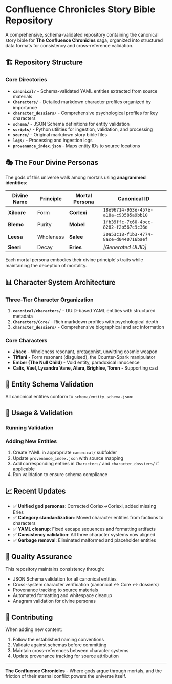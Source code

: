 # Confluence Chronicles Story Bible Repository

A comprehensive, schema-validated repository containing the canonical story bible for **The Confluence Chronicles** saga, organized into structured data formats for consistency and cross-reference validation.

## 🏗️ Repository Structure

### Core Directories

- **`canonical/`** - Schema-validated YAML entities extracted from source materials
- **`Characters/`** - Detailed markdown character profiles organized by importance
- **`character_dossiers/`** - Comprehensive psychological profiles for key characters
- **`schema/`** - JSON Schema definitions for entity validation
- **`scripts/`** - Python utilities for ingestion, validation, and processing
- **`source/`** - Original markdown story bible files
- **`logs/`** - Processing and ingestion logs
- **`provenance_index.json`** - Maps entity IDs to source locations

## 🎭 The Four Divine Personas

The gods of this universe walk among mortals using **anagrammed identities**:

| **Divine Name** | **Principle** | **Mortal Persona** | **Canonical ID** |
|-----------------|---------------|-------------------|------------------|
| **Xilcore** | Form | **Corlexi** | `18e96714-953e-457e-a18a-c93585a9bb10` |
| **Blemo** | Purity | **Mobel** | `1fb39ffc-7c60-4bcc-8282-f2b567c9c36d` |
| **Leesa** | Wholeness | **Salee** | `30a53c18-f1b3-4774-8ace-d0440716baef` |
| **Seeri** | Decay | **Eries** | *[Generated UUID]* |

Each mortal persona embodies their divine principle's traits while maintaining the deception of mortality.

## 📊 Character System Architecture

### Three-Tier Character Organization

1. **`canonical/characters/`** - UUID-based YAML entities with structured metadata
2. **`Characters/Core/`** - Rich markdown profiles with psychological depth
3. **`character_dossiers/`** - Comprehensive biographical and arc information

### Core Characters

- **Jhace** - Wholeness resonant, protagonist, unwitting cosmic weapon
- **Tiffani** - Form resonant (disguised), the Counter-Spark manipulator
- **Ember (The Null Child)** - Void entity, paradoxical innocence
- **Calix, Vael, Lysandra Vane, Alara, Brighlee, Toren** - Supporting cast

## 🔧 Entity Schema Validation

All canonical entities conform to `schema/entity_schema.json`:


## 🚀 Usage & Validation

### Running Validation

### Adding New Entities
1. Create YAML in appropriate `canonical/` subfolder
2. Update `provenance_index.json` with source mapping
3. Add corresponding entries in `Characters/` and `character_dossiers/` if applicable
4. Run validation to ensure schema compliance

## 📈 Recent Updates

- ✅ **Unified god personas**: Corrected Corlex→Corlexi, added missing Eries
- ✅ **Category standardization**: Moved character entities from factions to characters
- ✅ **YAML cleanup**: Fixed escape sequences and formatting artifacts  
- ✅ **Consistency validation**: All three character systems now aligned
- ✅ **Garbage removal**: Eliminated malformed and placeholder entities

## 🎯 Quality Assurance

This repository maintains consistency through:
- JSON Schema validation for all canonical entities
- Cross-system character verification (canonical ↔ Core ↔ dossiers)
- Provenance tracking to source materials
- Automated formatting and whitespace cleanup
- Anagram validation for divine personas

## 📝 Contributing

When adding new content:
1. Follow the established naming conventions
2. Validate against schemas before committing
3. Maintain cross-references between character systems
4. Update provenance tracking for source attribution

---

**The Confluence Chronicles** - Where gods argue through mortals, and the friction of their eternal conflict powers the universe itself.
